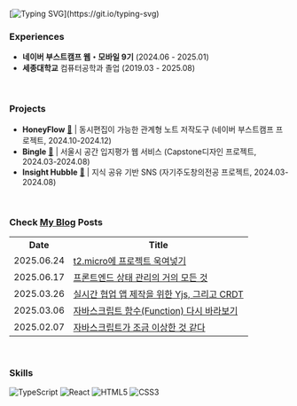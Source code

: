 [![Typing SVG](https://readme-typing-svg.demolab.com?font=Press+Start+2P&size=16&duration=3500&pause=1000000000&color=65A30D&width=450&lines=Welcome+to+my+GitHub+profile!)](https://git.io/typing-svg)

### Experiences
- **네이버 부스트캠프 웹・모바일 9기** (2024.06 - 2025.01)
- **세종대학교** 컴퓨터공학과 졸업 (2019.03 - 2025.08)

<br>

### Projects

- **HoneyFlow** [🔗](https://github.com/boostcampwm-2024/web29-honeyflow) | 동시편집이 가능한 관계형 노트 저작도구 (네이버 부스트캠프 프로젝트, 2024.10-2024.12)
- **Bingle** [🔗](https://github.com/parkblo/bingle-front) | 서울시 공간 입지평가 웹 서비스 (Capstone디자인 프로젝트, 2024.03-2024.08)
- **Insight Hubble** [🔗](https://github.com/parkblo/insight-hubble-front) | 지식 공유 기반 SNS (자기주도창의전공 프로젝트, 2024.03-2024.08)

<br>

### Check [My Blog](https://brad.kr/) Posts

<table>
    <tr><th>Date</th><th>Title</th></tr>
    <!-- BLOG-POST-LIST:START --><tr><td>2025.06.24</td><td><a href="https://parkblo.github.io/posts/honeyflow-deploy/">t2.micro에 프로젝트 욱여넣기</a></td></tr><tr><td>2025.06.17</td><td><a href="https://parkblo.github.io/posts/state-management/">프론트엔드 상태 관리의 거의 모든 것</a></td></tr><tr><td>2025.03.26</td><td><a href="https://parkblo.github.io/posts/yjs-crdt/">실시간 협업 앱 제작을 위한 Yjs, 그리고 CRDT</a></td></tr><tr><td>2025.03.06</td><td><a href="https://parkblo.github.io/posts/javascript-function/">자바스크립트 함수&lpar;Function&rpar; 다시 바라보기</a></td></tr><tr><td>2025.02.07</td><td><a href="https://parkblo.github.io/posts/javascript-is-weird/">자바스크립트가 조금 이상한 것 같다</a></td></tr><!-- BLOG-POST-LIST:END -->
</table>

<br>

### Skills

![TypeScript](https://img.shields.io/badge/typescript-%23007ACC.svg?style=for-the-badge&logo=typescript&logoColor=white)
![React](https://img.shields.io/badge/react-%2320232a.svg?style=for-the-badge&logo=react&logoColor=%2361DAFB)
![HTML5](https://img.shields.io/badge/html5-%23E34F26.svg?style=for-the-badge&logo=html5&logoColor=white)
![CSS3](https://img.shields.io/badge/css3-%231572B6.svg?style=for-the-badge&logo=css3&logoColor=white)

</div>
